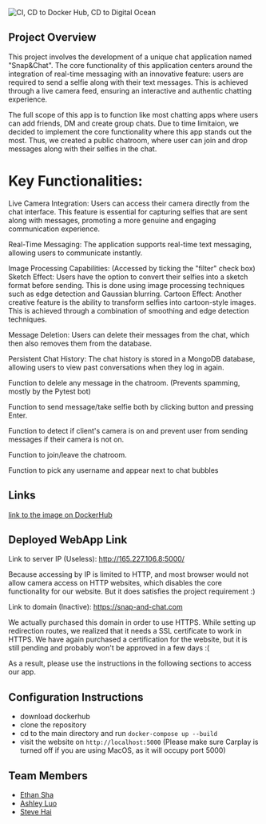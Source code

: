 ![CI, CD to Docker Hub, CD to Digital Ocean](https://github.com/software-students-fall2023/5-final-project-project5dominators/actions/workflows/webappCI-CD.yaml/badge.svg)


## Project Overview

This project involves the development of a unique chat application named "Snap&Chat". The core functionality of this application centers around the integration of real-time messaging with an innovative feature: users are required to send a selfie along with their text messages. This is achieved through a live camera feed, ensuring an interactive and authentic chatting experience. 

The full scope of this app is to function like most chatting apps where users can add friends, DM and create group chats. Due to time limitaion, we decided to implement the core functionality where this app stands out the most. Thus, we created a public chatroom, where user can join and drop messages along with their selfies in the chat. 

# Key Functionalities:

Live Camera Integration: Users can access their camera directly from the chat interface. This feature is essential for capturing selfies that are sent along with messages, promoting a more genuine and engaging communication experience.

Real-Time Messaging: The application supports real-time text messaging, allowing users to communicate instantly.

Image Processing Capabilities: (Accessed by ticking the "filter" check box)
Sketch Effect: Users have the option to convert their selfies into a sketch format before sending. This is done using image processing techniques such as edge detection and Gaussian blurring.
Cartoon Effect: Another creative feature is the ability to transform selfies into cartoon-style images. This is achieved through a combination of smoothing and edge detection techniques.

Message Deletion: Users can delete their messages from the chat, which then also removes them from the database.

Persistent Chat History: The chat history is stored in a MongoDB database, allowing users to view past conversations when they log in again.

Function to delele any message in the chatroom. (Prevents spamming, mostly by the Pytest bot)

Function to send message/take selfie both by clicking button and pressing Enter. 

Function to detect if client's camera is on and prevent user from sending messages if their camera is not on. 

Function to join/leave the chatroom. 

Function to pick any username and appear next to chat bubbles



## Links

[link to the image on DockerHub ](https://hub.docker.com/repository/docker/hyteve/snap-and-chat/general)


## Deployed WebApp Link

Link to server IP (Useless): http://165.227.106.8:5000/

Because accessing by IP is limited to HTTP, and most browser would not allow camera access on HTTP websites, which disables the core functionality for our website. But it does satisfies the project requirement  :)

Link to domain (Inactive): https://snap-and-chat.com

We actually purchased this domain in order to use HTTPS. While setting up redirection routes, we realized that it needs a SSL certificate to work in HTTPS. We have again purchased a certification for the website, but it is still pending and probably won't be approved in a few days  :(

As a result, please use the instructions in the following sections to access our app. 

## Configuration Instructions
- download dockerhub
- clone the repository
- cd to the main directory and run  `docker-compose up --build`
- visit the website on `http://localhost:5000` (Please make sure Carplay is turned off if you are using MacOS, as it will occupy port 5000)


## Team Members
- [Ethan Sha](https://github.com/EthanSha111)
- [Ashley Luo](https://github.com/luoashley)
- [Steve Hai](https://github.com/Hyteve)
